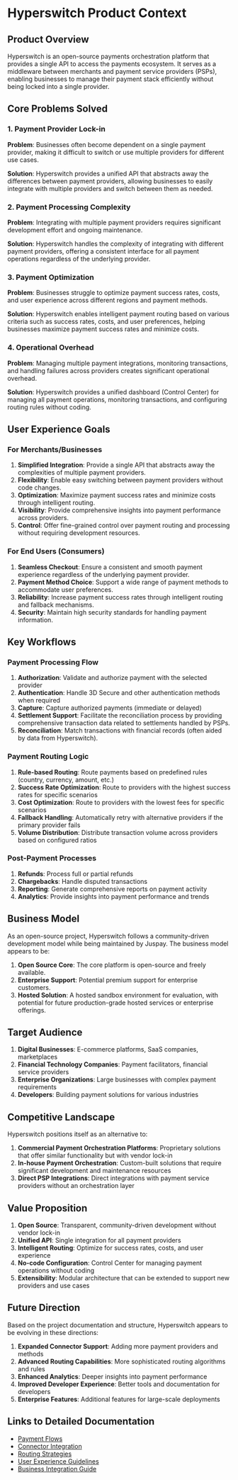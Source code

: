# Hyperswitch Product Context

## Product Overview

Hyperswitch is an open-source payments orchestration platform that provides a single API to access the payments ecosystem. It serves as a middleware between merchants and payment service providers (PSPs), enabling businesses to manage their payment stack efficiently without being locked into a single provider.

## Core Problems Solved

### 1. Payment Provider Lock-in

**Problem**: Businesses often become dependent on a single payment provider, making it difficult to switch or use multiple providers for different use cases.

**Solution**: Hyperswitch provides a unified API that abstracts away the differences between payment providers, allowing businesses to easily integrate with multiple providers and switch between them as needed.

### 2. Payment Processing Complexity

**Problem**: Integrating with multiple payment providers requires significant development effort and ongoing maintenance.

**Solution**: Hyperswitch handles the complexity of integrating with different payment providers, offering a consistent interface for all payment operations regardless of the underlying provider.

### 3. Payment Optimization

**Problem**: Businesses struggle to optimize payment success rates, costs, and user experience across different regions and payment methods.

**Solution**: Hyperswitch enables intelligent payment routing based on various criteria such as success rates, costs, and user preferences, helping businesses maximize payment success rates and minimize costs.

### 4. Operational Overhead

**Problem**: Managing multiple payment integrations, monitoring transactions, and handling failures across providers creates significant operational overhead.

**Solution**: Hyperswitch provides a unified dashboard (Control Center) for managing all payment operations, monitoring transactions, and configuring routing rules without coding.

## User Experience Goals

### For Merchants/Businesses

1.  **Simplified Integration**: Provide a single API that abstracts away the complexities of multiple payment providers.
2.  **Flexibility**: Enable easy switching between payment providers without code changes.
3.  **Optimization**: Maximize payment success rates and minimize costs through intelligent routing.
4.  **Visibility**: Provide comprehensive insights into payment performance across providers.
5.  **Control**: Offer fine-grained control over payment routing and processing without requiring development resources.

### For End Users (Consumers)

1.  **Seamless Checkout**: Ensure a consistent and smooth payment experience regardless of the underlying payment provider.
2.  **Payment Method Choice**: Support a wide range of payment methods to accommodate user preferences.
3.  **Reliability**: Increase payment success rates through intelligent routing and fallback mechanisms.
4.  **Security**: Maintain high security standards for handling payment information.

## Key Workflows

### Payment Processing Flow

1.  **Authorization**: Validate and authorize payment with the selected provider
2.  **Authentication**: Handle 3D Secure and other authentication methods when required
3.  **Capture**: Capture authorized payments (immediate or delayed)
4.  **Settlement Support**: Facilitate the reconciliation process by providing comprehensive transaction data related to settlements handled by PSPs.
5.  **Reconciliation**: Match transactions with financial records (often aided by data from Hyperswitch).

### Payment Routing Logic

1.  **Rule-based Routing**: Route payments based on predefined rules (country, currency, amount, etc.)
2.  **Success Rate Optimization**: Route to providers with the highest success rates for specific scenarios
3.  **Cost Optimization**: Route to providers with the lowest fees for specific scenarios
4.  **Fallback Handling**: Automatically retry with alternative providers if the primary provider fails
5.  **Volume Distribution**: Distribute transaction volume across providers based on configured ratios

### Post-Payment Processes

1.  **Refunds**: Process full or partial refunds
2.  **Chargebacks**: Handle disputed transactions
3.  **Reporting**: Generate comprehensive reports on payment activity
4.  **Analytics**: Provide insights into payment performance and trends

## Business Model

As an open-source project, Hyperswitch follows a community-driven development model while being maintained by Juspay. The business model appears to be:

1.  **Open Source Core**: The core platform is open-source and freely available.
2.  **Enterprise Support**: Potential premium support for enterprise customers.
3.  **Hosted Solution**: A hosted sandbox environment for evaluation, with potential for future production-grade hosted services or enterprise offerings.

## Target Audience

1.  **Digital Businesses**: E-commerce platforms, SaaS companies, marketplaces
2.  **Financial Technology Companies**: Payment facilitators, financial service providers
3.  **Enterprise Organizations**: Large businesses with complex payment requirements
4.  **Developers**: Building payment solutions for various industries

## Competitive Landscape

Hyperswitch positions itself as an alternative to:

1.  **Commercial Payment Orchestration Platforms**: Proprietary solutions that offer similar functionality but with vendor lock-in
2.  **In-house Payment Orchestration**: Custom-built solutions that require significant development and maintenance resources
3.  **Direct PSP Integrations**: Direct integrations with payment service providers without an orchestration layer

## Value Proposition

1.  **Open Source**: Transparent, community-driven development without vendor lock-in
2.  **Unified API**: Single integration for all payment providers
3.  **Intelligent Routing**: Optimize for success rates, costs, and user experience
4.  **No-code Configuration**: Control Center for managing payment operations without coding
5.  **Extensibility**: Modular architecture that can be extended to support new providers and use cases

## Future Direction

Based on the project documentation and structure, Hyperswitch appears to be evolving in these directions:

1.  **Expanded Connector Support**: Adding more payment providers and methods
2.  **Advanced Routing Capabilities**: More sophisticated routing algorithms and rules
3.  **Enhanced Analytics**: Deeper insights into payment performance
4.  **Improved Developer Experience**: Better tools and documentation for developers
5.  **Enterprise Features**: Additional features for large-scale deployments

## Links to Detailed Documentation

- [Payment Flows](./thematic/payment_flows/overview.md)
- [Connector Integration](./thematic/connectors/overview.md)
- [Routing Strategies](./thematic/routing/strategies.md)
- [User Experience Guidelines](./thematic/ux/guidelines.md)
- [Business Integration Guide](./thematic/business/integration_guide.md)